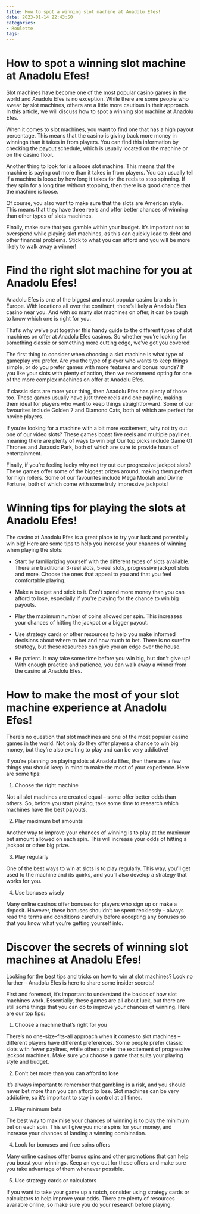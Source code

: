 ```yaml
---
title: How to spot a winning slot machine at Anadolu Efes!
date: 2023-01-14 22:43:50
categories:
- Roulette
tags:
---
```



#  How to spot a winning slot machine at Anadolu Efes!

Slot machines have become one of the most popular casino games in the world and Anadolu Efes is no exception. While there are some people who swear by slot machines, others are a little more cautious in their approach. In this article, we will discuss how to spot a winning slot machine at Anadolu Efes.

When it comes to slot machines, you want to find one that has a high payout percentage. This means that the casino is giving back more money in winnings than it takes in from players. You can find this information by checking the payout schedule, which is usually located on the machine or on the casino floor.

Another thing to look for is a loose slot machine. This means that the machine is paying out more than it takes in from players. You can usually tell if a machine is loose by how long it takes for the reels to stop spinning. If they spin for a long time without stopping, then there is a good chance that the machine is loose.

Of course, you also want to make sure that the slots are American style. This means that they have three reels and offer better chances of winning than other types of slots machines.

Finally, make sure that you gamble within your budget. It’s important not to overspend while playing slot machines, as this can quickly lead to debt and other financial problems. Stick to what you can afford and you will be more likely to walk away a winner!

#  Find the right slot machine for you at Anadolu Efes!

Anadolu Efes is one of the biggest and most popular casino brands in Europe. With locations all over the continent, there’s likely a Anadolu Efes casino near you. And with so many slot machines on offer, it can be tough to know which one is right for you.

That’s why we’ve put together this handy guide to the different types of slot machines on offer at Anadolu Efes casinos. So whether you’re looking for something classic or something more cutting edge, we’ve got you covered!

The first thing to consider when choosing a slot machine is what type of gameplay you prefer. Are you the type of player who wants to keep things simple, or do you prefer games with more features and bonus rounds? If you like your slots with plenty of action, then we recommend opting for one of the more complex machines on offer at Anadolu Efes.

If classic slots are more your thing, then Anadolu Efes has plenty of those too. These games usually have just three reels and one payline, making them ideal for players who want to keep things straightforward. Some of our favourites include Golden 7 and Diamond Cats, both of which are perfect for novice players.

If you’re looking for a machine with a bit more excitement, why not try out one of our video slots? These games boast five reels and multiple paylines, meaning there are plenty of ways to win big! Our top picks include Game Of Thrones and Jurassic Park, both of which are sure to provide hours of entertainment.

Finally, if you’re feeling lucky why not try out our progressive jackpot slots? These games offer some of the biggest prizes around, making them perfect for high rollers. Some of our favourites include Mega Moolah and Divine Fortune, both of which come with some truly impressive jackpots!

#  Winning tips for playing the slots at Anadolu Efes!

The casino at Anadolu Efes is a great place to try your luck and potentially win big! Here are some tips to help you increase your chances of winning when playing the slots:

- Start by familiarizing yourself with the different types of slots available. There are traditional 3-reel slots, 5-reel slots, progressive jackpot slots and more. Choose the ones that appeal to you and that you feel comfortable playing.

- Make a budget and stick to it. Don't spend more money than you can afford to lose, especially if you're playing for the chance to win big payouts.

- Play the maximum number of coins allowed per spin. This increases your chances of hitting the jackpot or a bigger payout.

- Use strategy cards or other resources to help you make informed decisions about where to bet and how much to bet. There is no surefire strategy, but these resources can give you an edge over the house.

- Be patient. It may take some time before you win big, but don't give up! With enough practice and patience, you can walk away a winner from the casino at Anadolu Efes.

#  How to make the most of your slot machine experience at Anadolu Efes!

There’s no question that slot machines are one of the most popular casino games in the world. Not only do they offer players a chance to win big money, but they’re also exciting to play and can be very addictive!

If you’re planning on playing slots at Anadolu Efes, then there are a few things you should keep in mind to make the most of your experience. Here are some tips:

1. Choose the right machine

Not all slot machines are created equal – some offer better odds than others. So, before you start playing, take some time to research which machines have the best payouts.

2. Play maximum bet amounts

Another way to improve your chances of winning is to play at the maximum bet amount allowed on each spin. This will increase your odds of hitting a jackpot or other big prize.

3. Play regularly

One of the best ways to win at slots is to play regularly. This way, you’ll get used to the machine and its quirks, and you’ll also develop a strategy that works for you.

4. Use bonuses wisely

Many online casinos offer bonuses for players who sign up or make a deposit. However, these bonuses shouldn’t be spent recklessly – always read the terms and conditions carefully before accepting any bonuses so that you know what you’re getting yourself into.

#  Discover the secrets of winning slot machines at Anadolu Efes!

Looking for the best tips and tricks on how to win at slot machines? Look no further – Anadolu Efes is here to share some insider secrets!

First and foremost, it’s important to understand the basics of how slot machines work. Essentially, these games are all about luck, but there are still some things that you can do to improve your chances of winning. Here are our top tips:

1) Choose a machine that’s right for you

There’s no one-size-fits-all approach when it comes to slot machines – different players have different preferences. Some people prefer classic slots with fewer paylines, while others prefer the excitement of progressive jackpot machines. Make sure you choose a game that suits your playing style and budget.

2) Don’t bet more than you can afford to lose

It’s always important to remember that gambling is a risk, and you should never bet more than you can afford to lose. Slot machines can be very addictive, so it’s important to stay in control at all times.

3) Play minimum bets

The best way to maximise your chances of winning is to play the minimum bet on each spin. This will give you more spins for your money, and increase your chances of landing a winning combination.

4) Look for bonuses and free spins offers

Many online casinos offer bonus spins and other promotions that can help you boost your winnings. Keep an eye out for these offers and make sure you take advantage of them whenever possible.

5) Use strategy cards or calculators

If you want to take your game up a notch, consider using strategy cards or calculators to help improve your odds. There are plenty of resources available online, so make sure you do your research before playing.